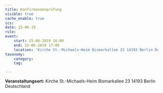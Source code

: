 ```yaml
---
title: Konfirmandenprüfung
visible: true
cache_enable: true
ics: 
date: 15-06-19
rule: 
event:
	start: 15-06-2019 16:00
	end: 15-06-2019 17:00
	location: 'Kirche St.-Michaels-Heim Bismarkallee 23 14193 Berlin Deutschland'
taxonomy:
	category: 
	tag: 

---
```




**Veranstaltungsort:** Kirche St.-Michaels-Heim
Bismarkallee 23
14193 Berlin
Deutschland

